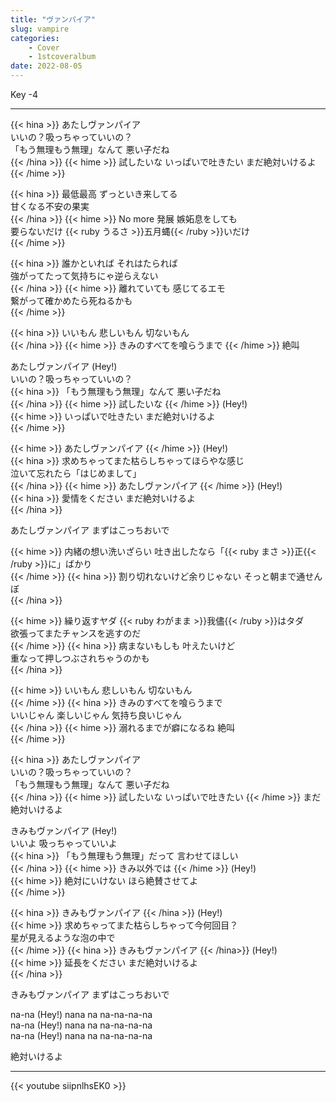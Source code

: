 ```yaml
---
title: "ヴァンパイア"
slug: vampire
categories:
    - Cover
    - 1stcoveralbum
date: 2022-08-05
---
```


Key -4

---

{{< hina >}}
あたしヴァンパイア  
いいの？吸っちゃっていいの？  
「もう無理もう無理」なんて 悪い子だね  
{{< /hina >}}
{{< hime >}}
試したいな いっぱいで吐きたい まだ絶対いけるよ  
{{< /hime >}}

{{< hina >}}
最低最高 ずっといき来してる  
甘くなる不安の果実  
{{< /hina >}}
{{< hime >}}
No more 発展 嫉妬息をしても  
要らないだけ {{< ruby うるさ >}}五月蝿{{< /ruby >}}いだけ  
{{< /hime >}}

{{< hina >}}
誰かといれば それはたられば  
強がってたって気持ちにゃ逆らえない  
{{< /hina >}}
{{< hime >}}
離れていても 感じてるエモ  
繋がって確かめたら死ねるかも  
{{< /hime >}}

{{< hina >}}
いいもん 悲しいもん 切ないもん  
{{< /hina >}}
{{< hime >}}
きみのすべてを喰らうまで 
{{< /hime >}}
絶叫  

あたしヴァンパイア (Hey!)  
いいの？吸っちゃっていいの？  
{{< hina >}}
「もう無理もう無理」なんて 悪い子だね  
{{< /hina >}}
{{< hime >}}
試したいな 
{{< /hime >}}
(Hey!)  
{{< hime >}}
いっぱいで吐きたい まだ絶対いけるよ  
{{< /hime >}}

{{< hime >}}
あたしヴァンパイア 
{{< /hime >}}
(Hey!)  
{{< hina >}}
求めちゃってまた枯らしちゃってほらやな感じ  
泣いて忘れたら「はじめまして」  
{{< /hina >}}
{{< hime >}}
あたしヴァンパイア 
{{< /hime >}}
(Hey!)  
{{< hina >}}
愛情をください まだ絶対いけるよ  
{{< /hina >}}

あたしヴァンパイア まずはこっちおいで  

{{< hime >}}
内緒の想い洗いざらい 吐き出したなら「{{< ruby まさ >}}正{{< /ruby >}}に」ばかり  
{{< /hime >}}
{{< hina >}}
割り切れないけど余りじゃない そっと朝まで通せんぼ  
{{< /hina >}}

{{< hime >}}
繰り返すヤダ {{< ruby わがまま >}}我儘{{< /ruby >}}はタダ  
欲張ってまたチャンスを逃すのだ  
{{< /hime >}}
{{< hina >}}
病まないもしも 叶えたいけど  
重なって押しつぶされちゃうのかも  
{{< /hina >}}

{{< hime >}}
いいもん 悲しいもん 切ないもん  
{{< /hime >}}
{{< hina >}}
きみのすべてを喰らうまで  
いいじゃん 楽しいじゃん 気持ち良いじゃん  
{{< /hina >}}
{{< hime >}}
溺れるまでが癖になるね 絶叫  
{{< /hime >}}

{{< hina >}}
あたしヴァンパイア  
いいの？吸っちゃっていいの？  
「もう無理もう無理」なんて 悪い子だね  
{{< /hina >}}
{{< hime >}}
試したいな いっぱいで吐きたい 
{{< /hime >}}
まだ絶対いけるよ  

きみもヴァンパイア (Hey!)  
いいよ 吸っちゃっていいよ  
{{< hina >}}
「もう無理もう無理」だって 言わせてほしい  
{{< /hina >}}
{{< hime >}}
きみ以外では 
{{< /hime >}}
(Hey!)  
{{< hime >}}
絶対にいけない ほら絶賛させてよ  
{{< /hime >}}

{{< hina >}}
きみもヴァンパイア 
{{< /hina >}}
(Hey!)  
{{< hime >}}
求めちゃってまた枯らしちゃって今何回目？  
星が見えるような泡の中で  
{{< /hime >}}
{{< hina >}}
きみもヴァンパイア 
{{< /hina>}}
(Hey!)  
{{< hime >}}
延長をください まだ絶対いけるよ  
{{< /hina >}}

きみもヴァンパイア まずはこっちおいで  

na-na (Hey!) nana na na-na-na-na  
na-na (Hey!) nana na na-na-na-na  
na-na (Hey!) nana na na-na-na-na  

絶対いけるよ  

---

{{< youtube siipnlhsEK0 >}}